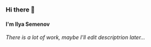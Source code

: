 ### Hi there 👋
#### I'm Ilya Semenov

*There is a lot of work, maybe I'll edit descriptrion later...*
